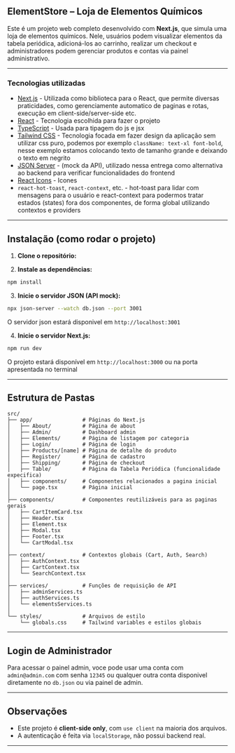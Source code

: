 ## ElementStore – Loja de Elementos Químicos

Este é um projeto web completo desenvolvido com **Next.js**, que simula uma loja de elementos químicos. Nele, usuários podem visualizar elementos da tabela periódica, adicioná-los ao carrinho, realizar um checkout e administradores podem gerenciar produtos e contas via painel administrativo.

---

### Tecnologias utilizadas

* [Next.js](https://nextjs.org/) - Utilizada como biblioteca para o React, que permite diversas praticidades, como gerenciamente automatico de paginas e rotas, execução em client-side/server-side etc.
* [React](https://reactjs.org/) - Tecnologia escolhida para fazer o projeto
* [TypeScript](https://www.typescriptlang.org/) - Usada para tipagem do js e jsx
* [Tailwind CSS](https://tailwindcss.com/) - Tecnologia focada em fazer design da aplicação sem utilizar css puro, podemos por exemplo `className: text-xl font-bold`, nesse exemplo estamos colocando texto de tamanho grande e deixando o texto em negrito
* [JSON Server](https://github.com/typicode/json-server) - (mock da API), utilizado nessa entrega como alternativa ao backend para verificar funcionalidades do frontend
* [React Icons](https://react-icons.github.io/react-icons/) - Icones
* `react-hot-toast`, `react-context`, etc.  - hot-toast para lidar com mensagens para o usuário e react-context para podermos tratar estados (states) fora dos componentes, de forma global utilizando contextos e providers

---

## Instalação (como rodar o projeto)

1. **Clone o repositório:**

2. **Instale as dependências:**

```bash
npm install
```

3. **Inicie o servidor JSON (API mock):**

```bash
npx json-server --watch db.json --port 3001
```

O servidor json estará disponivel em `http://localhost:3001`

4. **Inicie o servidor Next.js:**

```bash
npm run dev
```

O projeto estará disponível em `http://localhost:3000` ou na porta apresentada no terminal

---

## Estrutura de Pastas

```
src/
├── app/                # Páginas do Next.js
│   ├── About/          # Página de about
│   ├── Admin/          # Dashboard admin
│   ├── Elements/       # Página de listagem por categoria
│   ├── Login/          # Página de login
│   ├── Products/[name] # Página de detalhe do produto
│   ├── Register/       # Página de cadastro
│   ├── Shipping/       # Página de checkout
│   ├── Table/          # Página da Tabela Periódica (funcionalidade expecifica)
│   ├── components/     # Componentes relacionados a pagina inicial
│   └── page.tsx        # Página inicial
│
├── components/         # Componentes reutilizáveis para as paginas gerais
│   ├── CartItemCard.tsx      
│   ├── Header.tsx
│   ├── Element.tsx
│   ├── Modal.tsx
│   ├── Footer.tsx
│   └── CartModal.tsx
│
├── context/            # Contextos globais (Cart, Auth, Search)
│   ├── AuthContext.tsx
│   ├── CartContext.tsx
│   └── SearchContext.tsx
│
├── services/           # Funções de requisição de API
│   ├── adminServices.ts
│   ├── authServices.ts
│   └── elementsServices.ts
│
└── styles/             # Arquivos de estilo
    └── globals.css     # Tailwind variables e estilos globais
```

---

## Login de Administrador

Para acessar o painel admin, voce pode usar uma conta com `admin@admin.com` com senha `12345` ou qualquer outra conta disponivel diretamente no `db.json` ou via painel de admin.

---

## Observações

* Este projeto é **client-side only**, com `use client` na maioria dos arquivos.
* A autenticação é feita via `localStorage`, não possui backend real.

---
